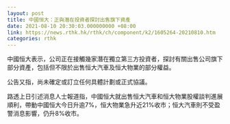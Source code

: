 ```yaml
---
layout: post
title: 中國恒大：正與潛在投資者探討出售旗下資產
date: 2021-08-10 20:30:03.000000000 +08:00
link: https://news.rthk.hk/rthk/ch/component/k2/1605264-20210810.htm
categories: rthk
---
```


中國恒大表示，公司正在接觸幾家潛在獨立第三方投資者，探討有關出售公司旗下部分資產，包括但不限於出售恒大汽車及恒大物業的部分權益。

公告又指，尚未確定或訂立任何具體計劃或正式協議。

路透上日引述消息人士報道指，中國恒大就出售恒大汽車和恒大物業股權談判進展順利，帶動中國恒大今日升逾7%，恒大物業急升近21%收市；恒大汽車則不受盈警消息影響，仍升8%收市。

